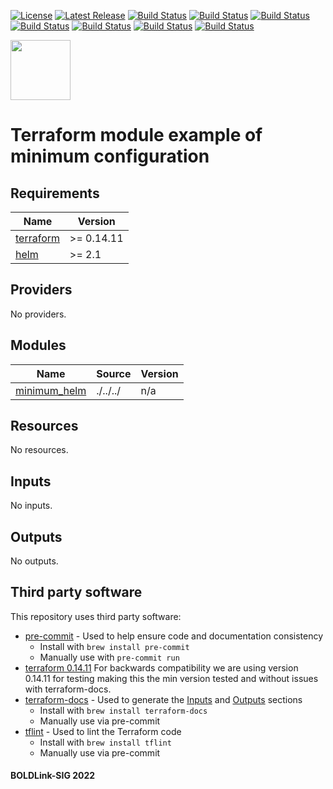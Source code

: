 [![License](https://img.shields.io/badge/License-Apache-blue.svg)](https://github.com/boldlink/terraform-helm-release/blob/main/LICENSE)
[![Latest Release](https://img.shields.io/github/release/boldlink/terraform-helm-release.svg)](https://github.com/boldlink/terraform-helm-release/releases/latest)
[![Build Status](https://github.com/boldlink/terraform-helm-release/actions/workflows/update.yaml/badge.svg)](https://github.com/boldlink/terraform-helm-release/actions)
[![Build Status](https://github.com/boldlink/terraform-helm-release/actions/workflows/release.yaml/badge.svg)](https://github.com/boldlink/terraform-helm-release/actions)
[![Build Status](https://github.com/boldlink/terraform-helm-release/actions/workflows/pre-commit.yaml/badge.svg)](https://github.com/boldlink/terraform-helm-release/actions)
[![Build Status](https://github.com/boldlink/terraform-helm-release/actions/workflows/pr-labeler.yaml/badge.svg)](https://github.com/boldlink/terraform-helm-release/actions)
[![Build Status](https://github.com/boldlink/terraform-helm-release/actions/workflows/module-examples-tests.yaml/badge.svg)](https://github.com/boldlink/terraform-helm-release/actions)
[![Build Status](https://github.com/boldlink/terraform-helm-release/actions/workflows/checkov.yaml/badge.svg)](https://github.com/boldlink/terraform-helm-release/actions)
[![Build Status](https://github.com/boldlink/terraform-helm-release/actions/workflows/auto-badge.yaml/badge.svg)](https://github.com/boldlink/terraform-helm-release/actions)

[<img src="https://avatars.githubusercontent.com/u/25388280?s=200&v=4" width="96"/>](https://boldlink.io)

# Terraform module example of minimum configuration


<!-- BEGINNING OF PRE-COMMIT-TERRAFORM DOCS HOOK -->
## Requirements

| Name | Version |
|------|---------|
| <a name="requirement_terraform"></a> [terraform](#requirement\_terraform) | >= 0.14.11 |
| <a name="requirement_helm"></a> [helm](#requirement\_helm) | >= 2.1 |

## Providers

No providers.

## Modules

| Name | Source | Version |
|------|--------|---------|
| <a name="module_minimum_helm"></a> [minimum\_helm](#module\_minimum\_helm) | ./../../ | n/a |

## Resources

No resources.

## Inputs

No inputs.

## Outputs

No outputs.
<!-- END OF PRE-COMMIT-TERRAFORM DOCS HOOK -->

## Third party software
This repository uses third party software:
* [pre-commit](https://pre-commit.com/) - Used to help ensure code and documentation consistency
  * Install with `brew install pre-commit`
  * Manually use with `pre-commit run`
* [terraform 0.14.11](https://releases.hashicorp.com/terraform/0.14.11/) For backwards compatibility we are using version 0.14.11 for testing making this the min version tested and without issues with terraform-docs.
* [terraform-docs](https://github.com/segmentio/terraform-docs) - Used to generate the [Inputs](#Inputs) and [Outputs](#Outputs) sections
  * Install with `brew install terraform-docs`
  * Manually use via pre-commit
* [tflint](https://github.com/terraform-linters/tflint) - Used to lint the Terraform code
  * Install with `brew install tflint`
  * Manually use via pre-commit

#### BOLDLink-SIG 2022
